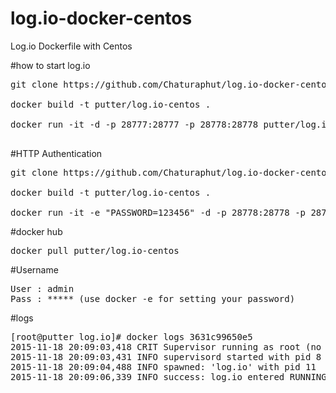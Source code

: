 # log.io-docker-centos
Log.io Dockerfile with Centos

#how to start log.io
<pre>
git clone https://github.com/Chaturaphut/log.io-docker-centos.git </br>
docker build -t putter/log.io-centos .</br>
docker run -it -d -p 28777:28777 -p 28778:28778 putter/log.io-centos </br>
</pre>

#HTTP Authentication
<pre>
git clone https://github.com/Chaturaphut/log.io-docker-centos.git </br>
docker build -t putter/log.io-centos .</br>
docker run -it -e "PASSWORD=123456" -d -p 28778:28778 -p 28777:28777 putter/log.io-centos
</pre>

#docker hub
<pre>docker pull putter/log.io-centos</pre>

#Username
<pre>
User : admin
Pass : ***** (use docker -e for setting your password)
</pre>

#logs
<pre>
[root@putter log.io]# docker logs 3631c99650e5
2015-11-18 20:09:03,418 CRIT Supervisor running as root (no user in config file)
2015-11-18 20:09:03,431 INFO supervisord started with pid 8
2015-11-18 20:09:04,488 INFO spawned: 'log.io' with pid 11
2015-11-18 20:09:06,339 INFO success: log.io entered RUNNING state, process has stayed up for > than 1 seconds (startsecs)
</pre>
